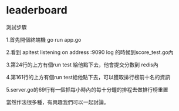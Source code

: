 # leaderboard

測試步驟

1.首先開個終端機 go run app.go

2.看到 apitest listening on address :9090 log 的時候到score_test.go內

3.第24行的上方有個run test 給他點下去，他會提交分數到 redis內

4.第161行的上方有個run test給他點下去，可以獲取排行榜前十名的資訊

5.server.go的69行有一個抓每小時內的每十分鐘的排程去做排行榜重置

當然作法很多種，有興趣我們可以一起討論。

